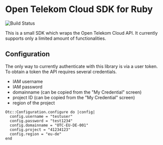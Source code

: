 # Open Telekom Cloud SDK for Ruby
![Build Status](https://travis-ci.org/streetspotr/otc-sdk-ruby.svg?branch=master)

This is a small SDK which wraps the Open Telekom Cloud API. It currently supports only a limited amount of functionalities.

## Configuration

The only way to currently authenticate with this library is via a user token. To obtain a token the API requires several credentials.

- IAM username
- IAM password
- domainname (can be copied from the "My Credential" screen)
- project ID (can be copied from the "My Credential" screen)
- region of the project

```
Otc::Configuration.configure do |config|
  config.username = "testuser"
  config.password = "test1234"
  config.domainname = "OTC-EU-DE-001"
  config.project = "41234123"
  config.region = "eu-de"
end
```
